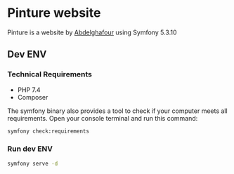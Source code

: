 # Pinture website

Pinture is a website by [Abdelghafour](https://elmarzougui.net/) using Symfony 5.3.10

## Dev ENV
### Technical Requirements

* PHP 7.4
* Composer

The symfony binary also provides a tool to check if your computer meets all requirements. Open your console terminal and run this command:

```bash
symfony check:requirements
```

### Run dev ENV

```bash
symfony serve -d
```